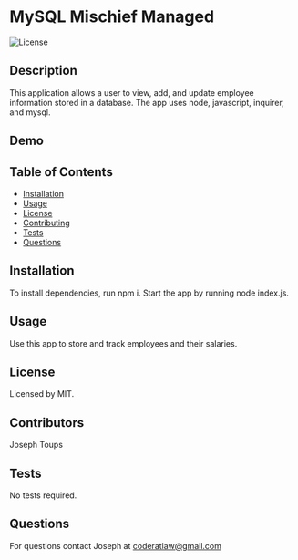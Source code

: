 # MySQL Mischief Managed
![License](https://img.shields.io/badge/License-MIT-blue.svg)

## Description
This application allows a user to view, add, and update employee information stored in a database. The app uses node, javascript, inquirer, and mysql.

## Demo

## Table of Contents
* [Installation](#installation)
* [Usage](#usage)
* [License](#license)
* [Contributing](#contributing)
* [Tests](#tests)
* [Questions](#questions)

## Installation 
To install dependencies, run npm i. Start the app by running node index.js.

## Usage
Use this app to store and track employees and their salaries.

## License
Licensed by MIT. 

## Contributors
Joseph Toups

## Tests
No tests required.

## Questions

For questions contact Joseph at coderatlaw@gmail.com